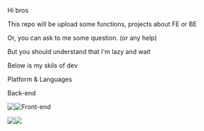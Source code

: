 Hi bros

This repo will be upload some functions, projects about FE or BE

Or, you can ask to me some question. (or any help)

But you should understand that I'm lazy and wait

Below is my skils of dev

Platform & Languages

Back-end

<img src="https://img.shields.io/badge/Node.js-FFFFFF?style=round-square&logo=Node.js&logoColor=339933&labelColor=black" style="float:left"/>
<img src="https://img.shields.io/badge/Express-FFFFFF?style=round-square&logo=Express&logoColor=FFFFFF&labelColor=black" style="float:left"/>

Front-end

<div >
<img src="https://img.shields.io/badge/React-FFFFFF?style=round-square&logo=React&logoColor=61DAFB&labelColor=black" style="float:left"/>
<img src="https://img.shields.io/badge/Vue.js-FFFFFF?style=round-square&logo=Vue.js&logoColor=4FC08D&labelColor=black" style="float:left"/>
